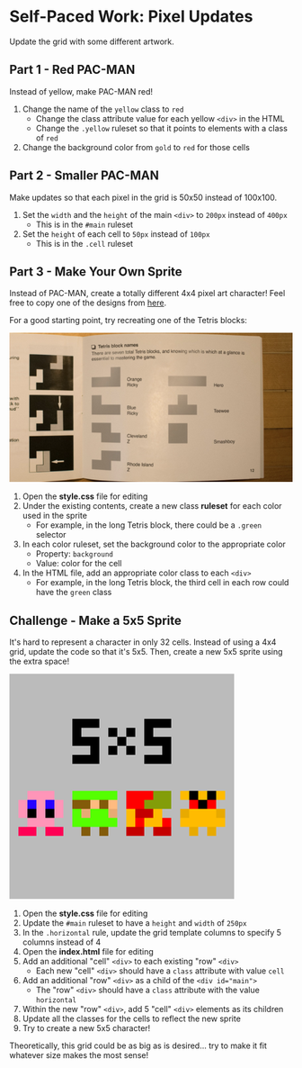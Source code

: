 # Self-Paced Work: Pixel Updates
Update the grid with some different artwork.

## Part 1 - Red PAC-MAN
Instead of yellow, make PAC-MAN red!

1. Change the name of the `yellow` class to `red`
    - Change the class attribute value for each yellow `<div>` in the HTML
    - Change the `.yellow` ruleset so that it points to elements with a class of `red`
1. Change the background color from `gold` to `red` for those cells

## Part 2 - Smaller PAC-MAN
Make updates so that each pixel in the grid is 50x50 instead of 100x100.

1. Set the `width` and the `height` of the main `<div>` to `200px` instead of `400px`
    - This is in the `#main` ruleset
1. Set the `height` of each cell to `50px` instead of `100px`
    - This is in the `.cell` ruleset

## Part 3 - Make Your Own Sprite
Instead of PAC-MAN, create a totally different 4x4 pixel art character! Feel free to copy one of the designs from [here](https://www.google.com/search?tbm=isch&q=4x4pixels+blogspot+pixelheroes).

For a good starting point, try recreating one of the Tetris blocks:

![](Assets/TetrisBlocks.png)

1. Open the **style.css** file for editing
1. Under the existing contents, create a new class **ruleset** for each color used in the sprite
    - For example, in the long Tetris block, there could be a `.green` selector
1. In each color ruleset, set the background color to the appropriate color
    - Property: `background`
    - Value: color for the cell
1. In the HTML file, add an appropriate color class to each `<div>`
    - For example, in the long Tetris block, the third cell in each row could have the `green` class

## Challenge - Make a 5x5 Sprite
It's hard to represent a character in only 32 cells. Instead of using a 4x4 grid, update the code so that it's 5x5. Then, create a new 5x5 sprite using the extra space!

![](Assets/FiveByFive.png)

1. Open the **style.css** file for editing
1. Update the `#main` ruleset to have a `height` and `width` of `250px`
1. In the `.horizontal` rule, update the grid template columns to specify 5 columns instead of 4
1. Open the **index.html** file for editing
1. Add an additional "cell" `<div>` to each existing "row" `<div>`
    - Each new "cell" `<div>` should have a `class` attribute with value `cell`
1. Add an additional "row" `<div>` as a child of the `<div id="main">`
    - The "row" `<div>` should have a `class` attribute with the value `horizontal`
1. Within the new "row" `<div>`, add 5 "cell" `<div>` elements as its children
1. Update all the classes for the cells to reflect the new sprite
1. Try to create a new 5x5 character!

Theoretically, this grid could be as big as is desired... try to make it fit whatever size makes the most sense!

